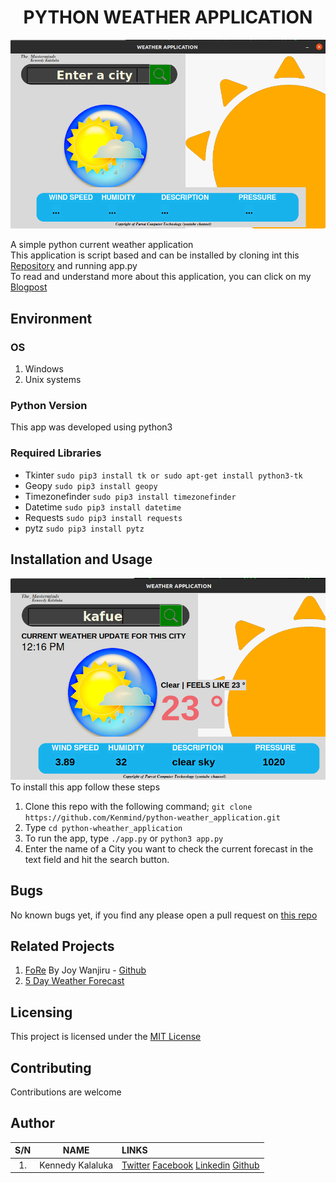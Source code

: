 <h1><center>PYTHON WEATHER APPLICATION</center></h1>

![APP](images/cover_md.png)

A simple python current weather application<br>This application is script based and can be installed by cloning int this [Repository](https://github.com/Kenmind/python-weather_application) and running app.py <br>To read and understand more about this application, you can click on my 
 [Blogpost](https://www.linkedin.com/feed/update/urn:li:ugcPost:6937833795517566976?updateEntityUrn=urn%3Ali%3Afs_updateV2%3A%28urn%3Ali%3AugcPost%3A6937833795517566976%2CFEED_DETAIL%2CEMPTY%2CDEFAULT%2Cfalse%29)

## Environment

### OS
1. Windows
2. Unix systems

### Python Version
This app was developed using python3

### Required Libraries
- Tkinter
	```sudo pip3 install tk or sudo apt-get install python3-tk```
- Geopy
	```sudo pip3 install geopy```
- Timezonefinder
	```sudo pip3 install timezonefinder```
- Datetime
	```sudo pip3 install datetime```
- Requests
	```sudo pip3 install requests```
- pytz
	```sudo pip3 install pytz```

## Installation and Usage

![APP](images/cover_md1.png)
To install this app follow these steps
1. Clone this repo with the following command;
```git clone https://github.com/Kenmind/python-weather_application.git```
2. Type 
```cd python-wheather_application```
3. To run the app, type
```./app.py``` or ```python3 app.py```
4. Enter the name of a City you want to check the current forecast in the text field and hit the search button.

## Bugs
No known bugs yet, if you find any please open a pull request on [this repo](https://github.com/Kenmind/python-weather_application/pulls)


## Related Projects
1. [FoRe](https://github.com/Her-o1/weather_project) By Joy Wanjiru - [Github](https://github.com/Joy879)
2. [5 Day Weather Forecast](https://github.com/jsubroto/5-day-weather-forecast)

## Licensing
This project is licensed under the [MIT License](https://github.com/Kenmind/python-weather_application/blob/main/LICENSE)

## Contributing
Contributions are welcome

## Author
|S/N | NAME | LINKS |
| :---: | :-----: | :----- |
| 1. | Kennedy Kalaluka | [Twitter](https://twitter.com/Kennedy_Sibeso) [Facebook](https://www.facebook.com/kennedysimasiku.kalalukasibeso) [Linkedin](https://linkedin.com/in/kennedykalaluka) [Github](https://github.com/Kenmind) |
